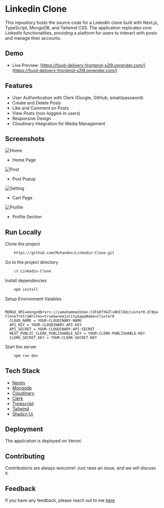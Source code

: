 # Linkedin Clone

This repository hosts the source code for a LinkedIn clone built with Next.js, TypeScript, MongoDB, and Tailwind CSS. The application replicates core LinkedIn functionalities, providing a platform for users to interact with posts and manage their accounts.

## Demo

- Live Preview: [https://food-delivery-frontend-s2l9.onrender.com/](https://food-delivery-frontend-s2l9.onrender.com/)

## Features

- User Authentication with Clerk (Google, GitHub, email/password)
- Create and Delete Posts
- Like and Comment on Posts
- View Posts (non-logged-in users)
- Responsive Design
- Cloudinary Integration for Media Management

## Screenshots

![Home](https://i.ibb.co/S6T3zkf/linkedin-clone-1.png)
- Home Page

![Post](https://i.ibb.co/9n5WZVC/linkedin-clone-2.png)
- Post Popup

![Setting](https://i.ibb.co/t2LrQ8p/food-cart.png)
- Cart Page

![Profile](https://i.ibb.co/rMFpZkV/linkedin-clone-3.png)
- Profile Section

## Run Locally

Clone the project

```bash
    https://github.com/Mshandev/Linkedin-Clone.git
```
Go to the project directory

```bash
    cd Linkedin-Clone
```
Install dependencies

```bash
    npm install
```

Setup Environment Vaiables

```Make .env file in "root" folder and store environment Variables
  MONGO_URI=mongodb+srv://iamuhammadshan:C3FeOfXGZlv8HIlb@cluster0.dl9pw.mongodb.net/Linkedin-Clone?retryWrites=true&w=majority&appName=Cluster0
  CLOUD_NAME = YOUR-CLOUDINARY-NAME
  API_KEY = YOUR-CLOUDINARY-API-KEY
  API_SECRET = YOUR-CLOUDINARY-API-SECRET
  NEXT_PUBLIC_CLERK_PUBLISHABLE_KEY = YOUR-CLERK-PUBLISHABLE-KEY
  CLERK_SECRET_KEY = YOUR-CLERK-SECRET-KEY
 ```

Start the server

```bash
    npm run dev
```

## Tech Stack
* [Nextjs](https://nextjs.org/)
* [Mongodb](https://www.mongodb.com/)
* [Cloudinary](https://cloudinary.com/)
* [Clerk](https://clerk.com/)
* [Typescript](https://www.typescriptlang.org/)
* [Tailwind](https://tailwindcss.com/)
* [Shadcn Ui](https://ui.shadcn.com/)

## Deployment

The application is deployed on Vercel.

## Contributing

Contributions are always welcome!
Just raise an issue, and we will discuss it.

## Feedback

If you have any feedback, please reach out to me [here](https://www.linkedin.com/in/muhammad-shan-full-stack-developer/)
